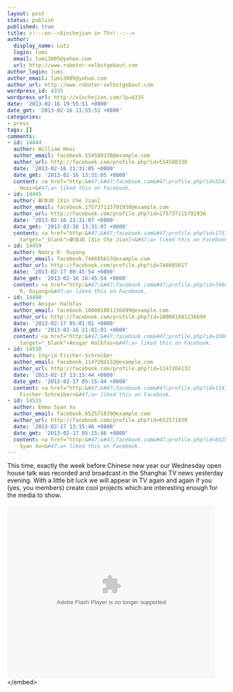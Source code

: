 ```yaml
---
layout: post
status: publish
published: true
title: <!--:en-->Xinchejian in TV<!--:-->
author:
  display_name: Lutz
  login: lumi
  email: lumi3005@yahoo.com
  url: http://www.roboter-selbstgebaut.com
author_login: lumi
author_email: lumi3005@yahoo.com
author_url: http://www.roboter-selbstgebaut.com
wordpress_id: 4335
wordpress_url: http://xinchejian.com/?p=4335
date: '2013-02-16 19:55:51 +0800'
date_gmt: '2013-02-16 11:55:51 +0800'
categories:
- press
tags: []
comments:
- id: 14444
  author: William Hooi
  author_email: facebook.554580338@example.com
  author_url: http://facebook.com/profile.php?id=554580338
  date: '2013-02-16 21:31:05 +0800'
  date_gmt: '2013-02-16 13:31:05 +0800'
  content: <a href="http:&#47;&#47;facebook.com&#47;profile.php?id=554580338" target="_blank">William
    Hooi<&#47;a> liked this on Facebook.
- id: 14445
  author: 新车间 [Xin Che Jian]
  author_email: facebook.175737115791930@example.com
  author_url: http://facebook.com/profile.php?id=175737115791930
  date: '2013-02-16 21:31:07 +0800'
  date_gmt: '2013-02-16 13:31:07 +0800'
  content: <a href="http:&#47;&#47;facebook.com&#47;profile.php?id=175737115791930"
    target="_blank">新车间 [Xin Che Jian]<&#47;a> liked this on Facebook.
- id: 14459
  author: Nancy R. Ouyang
  author_email: facebook.746685617@example.com
  author_url: http://facebook.com/profile.php?id=746685617
  date: '2013-02-17 00:45:54 +0800'
  date_gmt: '2013-02-16 16:45:54 +0800'
  content: <a href="http:&#47;&#47;facebook.com&#47;profile.php?id=746685617" target="_blank">Nancy
    R. Ouyang<&#47;a> liked this on Facebook.
- id: 14490
  author: Ansgar Halbfas
  author_email: facebook.100001881236699@example.com
  author_url: http://facebook.com/profile.php?id=100001881236699
  date: '2013-02-17 05:01:01 +0800'
  date_gmt: '2013-02-16 21:01:01 +0800'
  content: <a href="http:&#47;&#47;facebook.com&#47;profile.php?id=100001881236699"
    target="_blank">Ansgar Halbfas<&#47;a> liked this on Facebook.
- id: 14510
  author: Ingrid Fischer-Schreiber
  author_email: facebook.1147204132@example.com
  author_url: http://facebook.com/profile.php?id=1147204132
  date: '2013-02-17 13:15:44 +0800'
  date_gmt: '2013-02-17 05:15:44 +0800'
  content: <a href="http:&#47;&#47;facebook.com&#47;profile.php?id=1147204132" target="_blank">Ingrid
    Fischer-Schreiber<&#47;a> liked this on Facebook.
- id: 14511
  author: Emma Syan Xu
  author_email: facebook.652571839@example.com
  author_url: http://facebook.com/profile.php?id=652571839
  date: '2013-02-17 13:15:46 +0800'
  date_gmt: '2013-02-17 05:15:46 +0800'
  content: <a href="http:&#47;&#47;facebook.com&#47;profile.php?id=652571839" target="_blank">Emma
    Syan Xu<&#47;a> liked this on Facebook.
---
```

<p><!--:en-->This time, exactly the week before Chinese new year our Wednesday open house talk was recorded and broadcast in the Shanghai TV news yesterday evening. With a little bit luck we will appear in TV again and again if you (yes, you members) create cool projects which are interesting enough for the media to show.</p>
<p><embed src="http:&#47;&#47;player.youku.com&#47;player.php&#47;sid&#47;XNTE0NTg1ODY4&#47;v.swf" allowFullScreen="true" quality="high" width="480" height="400" align="middle" allowScriptAccess="always" type="application&#47;x-shockwave-flash"><&#47;embed><!--:--></p>
